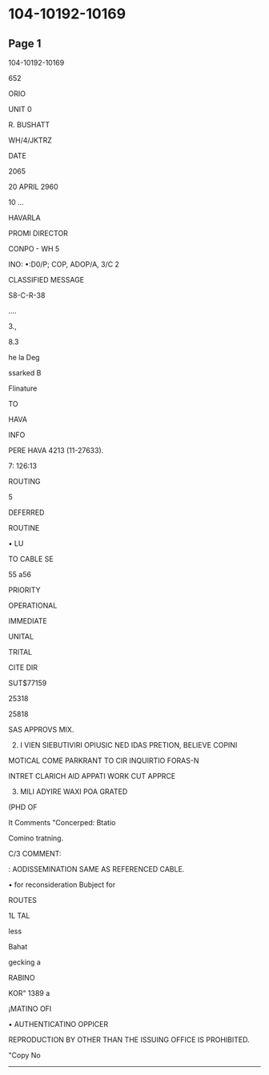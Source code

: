 # 104-10192-10169

## Page 1

104-10192-10169

652

ORIO

UNIT 0

R. BUSHATT

WH/4/JKTRZ

DATE

2065

20 APRIL 2960

10 ...

HAVARLA

PROMI DIRECTOR

CONPO - WH 5

INO: •:D0/P; COP, ADOP/A, 3/C 2

CLASSIFIED MESSAGE

S8-C-R-38

....

3.,

8.3

he la Deg

ssarked B

Flinature

TO

HAVA

INFO

PERE HAVA 4213 (11-27633).

7: 126:13

ROUTING

5

DEFERRED

ROUTINE

• LU

TO CABLE SE

55 a56

PRIORITY

OPERATIONAL

IMMEDIATE

UNITAL

TRITAL

CITE DIR

SUT$77159

25318

25818

SAS APPROVS MIX.

2. I VIEN SIEBUTIVIRI OPIUSIC NED IDAS PRETION, BELIEVE COPINI

MOTICAL COME PARKRANT TO CIR INQUIRTIO FORAS-N

INTRET CLARICH AID APPATI WORK CUT APPRCE

3. MILI ADYIRE WAXI POA GRATED

(PHD OF

It Comments "Concerped: Btatio

Comino tratning.

C/3 COMMENT:

: AODISSEMINATION SAME AS REFERENCED CABLE.

• for reconsideration Bubject for

ROUTES

1L TAL

less

Bahat

gecking a

RABINO

KOR" 1389 a

¡MATINO OFI

• AUTHENTICATINO OPPICER

REPRODUCTION BY OTHER THAN THE ISSUING OFFICE IS PROHIBITED.

"Copy No

---

